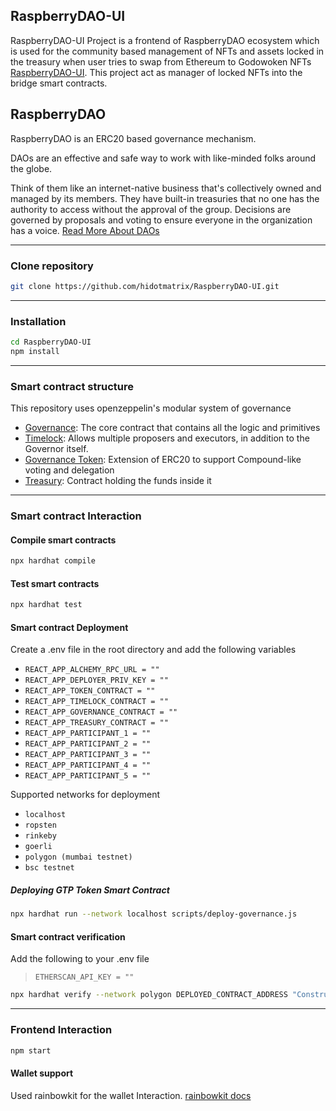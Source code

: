 ## RaspberryDAO-UI

RaspberryDAO-UI Project is a frontend of RaspberryDAO ecosystem which is used for the community based management of NFTs and assets locked in the treasury when user tries to swap from Ethereum to Godowoken NFTs [RaspberryDAO-UI](https://github.com/hidotmatrix/RaspberryDAO-UI). This project act as manager of locked NFTs into the bridge smart contracts.

## RaspberryDAO

RaspberryDAO is an ERC20 based governance mechanism.

DAOs are an effective and safe way to work with like-minded folks around the globe.

Think of them like an internet-native business that's collectively owned and managed by its members. They have built-in treasuries that no one has the authority to access without the approval of the group. Decisions are governed by proposals and voting to ensure everyone in the organization has a voice. [Read More About DAOs](https://ethereum.org/en/dao/)

---

### Clone repository

```bash
git clone https://github.com/hidotmatrix/RaspberryDAO-UI.git
```

---

### Installation

```bash
cd RaspberryDAO-UI
npm install
```

---

### Smart contract structure

This repository uses openzeppelin's modular system of governance

- [Governance](https://github.com/hidotmatrix/RaspberryDAO-UI/blob/main/contracts/Governance.sol): The core contract that contains all the logic and primitives
- [Timelock](https://github.com/hidotmatrix/RaspberryDAO-UI/blob/main/contracts/Timelock.sol): Allows multiple proposers and executors, in addition to the Governor itself.
- [Governance Token](https://github.com/hidotmatrix/RaspberryDAO-UI/blob/main/contracts/Token.sol): Extension of ERC20 to support Compound-like voting and delegation
- [Treasury](https://github.com/hidotmatrix/RaspberryDAO-UI/blob/main/contracts/Treasury.sol): Contract holding the funds inside it

---

### Smart contract Interaction

#### Compile smart contracts

```bash
npx hardhat compile
```

#### Test smart contracts

```bash
npx hardhat test
```

#### Smart contract Deployment

Create a .env file in the root directory and add the following variables

- `REACT_APP_ALCHEMY_RPC_URL = ""`
- `REACT_APP_DEPLOYER_PRIV_KEY = ""`
- `REACT_APP_TOKEN_CONTRACT = ""`
- `REACT_APP_TIMELOCK_CONTRACT = ""`
- `REACT_APP_GOVERNANCE_CONTRACT = ""`
- `REACT_APP_TREASURY_CONTRACT = ""`
- `REACT_APP_PARTICIPANT_1 = ""`
- `REACT_APP_PARTICIPANT_2 = ""`
- `REACT_APP_PARTICIPANT_3 = ""`
- `REACT_APP_PARTICIPANT_4 = ""`
- `REACT_APP_PARTICIPANT_5 = ""`

Supported networks for deployment

- `localhost`
- `ropsten`
- `rinkeby`
- `goerli`
- `polygon (mumbai testnet)`
- `bsc testnet`

##### Deploying GTP Token Smart Contract

```bash
npx hardhat run --network localhost scripts/deploy-governance.js
```

#### Smart contract verification

Add the following to your .env file

> `ETHERSCAN_API_KEY = ""`

```bash
npx hardhat verify --network polygon DEPLOYED_CONTRACT_ADDRESS "Constructor argument 1"
```

---

### Frontend Interaction

```bash
npm start
```

#### Wallet support

Used rainbowkit for the wallet Interaction. [rainbowkit docs](https://www.rainbowkit.com/docs/introduction)
